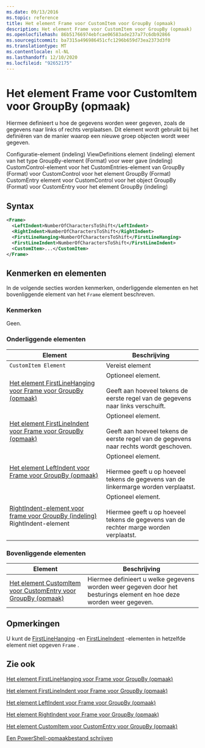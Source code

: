 ```yaml
---
ms.date: 09/13/2016
ms.topic: reference
title: Het element Frame voor CustomItem voor GroupBy (opmaak)
description: Het element Frame voor CustomItem voor GroupBy (opmaak)
ms.openlocfilehash: 86b51766974ebfcae06583ade237a77c6db92866
ms.sourcegitcommit: ba7315a496986451cfc1296b659d73ea2373d3f0
ms.translationtype: MT
ms.contentlocale: nl-NL
ms.lasthandoff: 12/10/2020
ms.locfileid: "92652175"
---
```

# <a name="frame-element-for-customitem-for-groupby-format"></a>Het element Frame voor CustomItem voor GroupBy (opmaak)

Hiermee definieert u hoe de gegevens worden weer gegeven, zoals de gegevens naar links of rechts verplaatsen. Dit element wordt gebruikt bij het definiëren van de manier waarop een nieuwe groep objecten wordt weer gegeven.

Configuratie-element (indeling) ViewDefinitions element (indeling) element van het type GroupBy-element (Format) voor weer gave (indeling) CustomControl-element voor het CustomEntries-element van GroupBy (Format) voor CustomControl voor het element GroupBy (Format) CustomEntry element voor CustomControl voor het object GroupBy (Format) voor CustomEntry voor het element GroupBy (indeling)

## <a name="syntax"></a>Syntax

```xml
<Frame>
  <LeftIndent>NumberOfCharactersToShift</LeftIndent>
  <RightIndent>NumberOfCharactersToShift</RightIndent>
  <FirstLineHanging>NumberOfCharactersToShift</FirstLineHanging>
  <FirstLineIndent>NumberOfCharactersToShift</FirstLineIndent>
  <CustomItem>...</CustomItem>
</Frame>
```

## <a name="attributes-and-elements"></a>Kenmerken en elementen

In de volgende secties worden kenmerken, onderliggende elementen en het bovenliggende element van het `Frame` element beschreven.

### <a name="attributes"></a>Kenmerken

Geen.

### <a name="child-elements"></a>Onderliggende elementen

|Element|Beschrijving|
|-------------|-----------------|
|`CustomItem Element`|Vereist element|
|[Het element FirstLineHanging voor Frame voor GroupBy (opmaak)](./firstlinehanging-element-for-frame-for-groupby-format.md)|Optioneel element.<br /><br /> Geeft aan hoeveel tekens de eerste regel van de gegevens naar links verschuift.|
|[Het element FirstLineIndent voor Frame voor GroupBy (opmaak)](./firstlineindent-element-for-frame-for-groupby-format.md)|Optioneel element.<br /><br /> Geeft aan hoeveel tekens de eerste regel van de gegevens naar rechts wordt geschoven.|
|[Het element LeftIndent voor Frame voor GroupBy (opmaak)](./leftindent-element-for-frame-for-groupby-format.md)|Optioneel element.<br /><br /> Hiermee geeft u op hoeveel tekens de gegevens van de linkermarge worden verplaatst.|
|[RightIndent-element voor frame voor GroupBy (indeling)](./rightindent-element-for-frame-for-groupby-format.md) RightIndent-element|Optioneel element.<br /><br /> Hiermee geeft u op hoeveel tekens de gegevens van de rechter marge worden verplaatst.|

### <a name="parent-elements"></a>Bovenliggende elementen

|Element|Beschrijving|
|-------------|-----------------|
|[Het element CustomItem voor CustomEntry voor GroupBy (opmaak)](./customitem-element-for-customentry-for-groupby-format.md)|Hiermee definieert u welke gegevens worden weer gegeven door het besturings element en hoe deze worden weer gegeven.|

## <a name="remarks"></a>Opmerkingen

U kunt de [FirstLineHanging](./firstlinehanging-element-for-frame-for-groupby-format.md) -en [FirstLineIndent](./firstlineindent-element-for-frame-for-groupby-format.md) -elementen in hetzelfde element niet opgeven `Frame` .

## <a name="see-also"></a>Zie ook

[Het element FirstLineHanging voor Frame voor GroupBy (opmaak)](./firstlinehanging-element-for-frame-for-groupby-format.md)

[Het element FirstLineIndent voor Frame voor GroupBy (opmaak)](./firstlineindent-element-for-frame-for-groupby-format.md)

[Het element LeftIndent voor Frame voor GroupBy (opmaak)](./leftindent-element-for-frame-for-groupby-format.md)

[Het element RightIndent voor Frame voor GroupBy (opmaak)](./rightindent-element-for-frame-for-groupby-format.md)

[Het element CustomItem voor CustomEntry voor GroupBy (opmaak)](./customitem-element-for-customentry-for-groupby-format.md)

[Een PowerShell-opmaakbestand schrijven](./writing-a-powershell-formatting-file.md)
